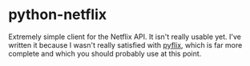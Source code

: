 python-netflix
==============

Extremely simple client for the Netflix API. It isn't really usable
yet. I've written it because I wasn't really satisfied with
[pyflix](http://code.google.com/p/pyflix/), which is far more complete
and which you should probably use at this point.
